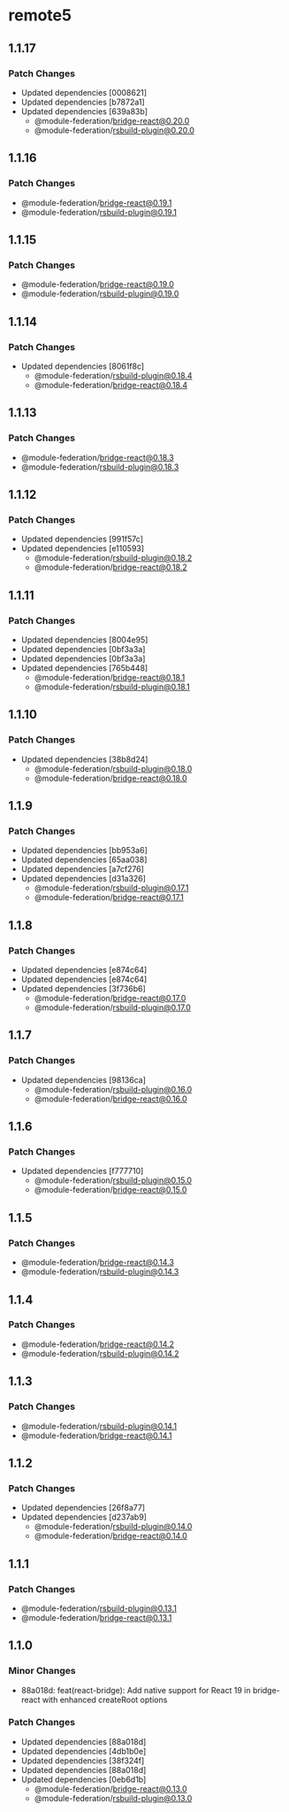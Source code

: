 # remote5

## 1.1.17

### Patch Changes

- Updated dependencies [0008621]
- Updated dependencies [b7872a1]
- Updated dependencies [639a83b]
  - @module-federation/bridge-react@0.20.0
  - @module-federation/rsbuild-plugin@0.20.0

## 1.1.16

### Patch Changes

- @module-federation/bridge-react@0.19.1
- @module-federation/rsbuild-plugin@0.19.1

## 1.1.15

### Patch Changes

- @module-federation/bridge-react@0.19.0
- @module-federation/rsbuild-plugin@0.19.0

## 1.1.14

### Patch Changes

- Updated dependencies [8061f8c]
  - @module-federation/rsbuild-plugin@0.18.4
  - @module-federation/bridge-react@0.18.4

## 1.1.13

### Patch Changes

- @module-federation/bridge-react@0.18.3
- @module-federation/rsbuild-plugin@0.18.3

## 1.1.12

### Patch Changes

- Updated dependencies [991f57c]
- Updated dependencies [e110593]
  - @module-federation/rsbuild-plugin@0.18.2
  - @module-federation/bridge-react@0.18.2

## 1.1.11

### Patch Changes

- Updated dependencies [8004e95]
- Updated dependencies [0bf3a3a]
- Updated dependencies [0bf3a3a]
- Updated dependencies [765b448]
  - @module-federation/bridge-react@0.18.1
  - @module-federation/rsbuild-plugin@0.18.1

## 1.1.10

### Patch Changes

- Updated dependencies [38b8d24]
  - @module-federation/rsbuild-plugin@0.18.0
  - @module-federation/bridge-react@0.18.0

## 1.1.9

### Patch Changes

- Updated dependencies [bb953a6]
- Updated dependencies [65aa038]
- Updated dependencies [a7cf276]
- Updated dependencies [d31a326]
  - @module-federation/rsbuild-plugin@0.17.1
  - @module-federation/bridge-react@0.17.1

## 1.1.8

### Patch Changes

- Updated dependencies [e874c64]
- Updated dependencies [e874c64]
- Updated dependencies [3f736b6]
  - @module-federation/bridge-react@0.17.0
  - @module-federation/rsbuild-plugin@0.17.0

## 1.1.7

### Patch Changes

- Updated dependencies [98136ca]
  - @module-federation/rsbuild-plugin@0.16.0
  - @module-federation/bridge-react@0.16.0

## 1.1.6

### Patch Changes

- Updated dependencies [f777710]
  - @module-federation/rsbuild-plugin@0.15.0
  - @module-federation/bridge-react@0.15.0

## 1.1.5

### Patch Changes

- @module-federation/bridge-react@0.14.3
- @module-federation/rsbuild-plugin@0.14.3

## 1.1.4

### Patch Changes

- @module-federation/bridge-react@0.14.2
- @module-federation/rsbuild-plugin@0.14.2

## 1.1.3

### Patch Changes

- @module-federation/rsbuild-plugin@0.14.1
- @module-federation/bridge-react@0.14.1

## 1.1.2

### Patch Changes

- Updated dependencies [26f8a77]
- Updated dependencies [d237ab9]
  - @module-federation/rsbuild-plugin@0.14.0
  - @module-federation/bridge-react@0.14.0

## 1.1.1

### Patch Changes

- @module-federation/rsbuild-plugin@0.13.1
- @module-federation/bridge-react@0.13.1

## 1.1.0

### Minor Changes

- 88a018d: feat(react-bridge): Add native support for React 19 in bridge-react with enhanced createRoot options

### Patch Changes

- Updated dependencies [88a018d]
- Updated dependencies [4db1b0e]
- Updated dependencies [38f324f]
- Updated dependencies [88a018d]
- Updated dependencies [0eb6d1b]
  - @module-federation/bridge-react@0.13.0
  - @module-federation/rsbuild-plugin@0.13.0
